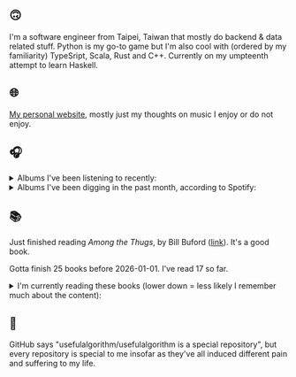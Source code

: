 ## 🙃

I'm a software engineer from Taipei, Taiwan that mostly do backend & data related stuff. Python is my go-to game but I'm also cool with (ordered by my familiarity) TypeSript, Scala, Rust and C++. Currently on my umpteenth attempt to learn Haskell.

## 🌐

[My personal website](https://usefulalgorithm.github.io/), mostly just my thoughts on music I enjoy or do not enjoy.

## 🎧

<details>
<summary>Albums I've been listening to recently:</summary>

- _The Spiritual Sound_, by Agriculture
- _SEQUENCE 01_, by f5ve
- _Anything Can Be a Hammer_, by bloodsports

</details>

<details>
<summary>Albums I've been digging in the past month, according to Spotify:</summary>

- _The Spiritual Sound_, by Agriculture
- _SEQUENCE 01_, by f5ve
- _たのしみ_, by U-zhaan, Tamaki Roy, Chinza Dopeness
- _Liminality / Dream State Return_, by Elder
- _Absurd Matter 2_, by Shapednoise
- _Don't Trust Mirrors_, by Kelly Moran
- _Anything Can Be a Hammer_, by bloodsports
- _wishful thinking_, by Duval Timothy
- _HUMAN ERROR CLUB AT KENNY'S HOUSE_, by HUMAN ERROR CLUB, Kenny Segal
- _Periphery_, by Periphery
- _11-1988_, by Kareem
- _Haram_, by Armand Hammer, The Alchemist

</details>

## 📚

Just finished reading _Among the Thugs_, by Bill Buford ([link](https://hardcover.app/books/among-the-thugs)). It's a good book.

Gotta finish 25 books before 2026-01-01. I've read 17 so far.

<details>
<summary>I'm currently reading these books (lower down = less likely I remember much about the content):</summary>

- _The Absence of Myth: Writings on Surrealism_, by Georges Bataille, Michael   Richardson ([link](https://hardcover.app/books/the-absence-of-myth-writings-on-surrealism))
- _Genesis and Trace: Derrida Reading Husserl and Heidegger_, by Paola Marrati, Simon Sparks ([link](https://hardcover.app/books/genesis-and-trace))
- _Philosophical Chemistry: Genealogy of a Scientific Field_, by Manuel DeLanda ([link](https://hardcover.app/books/philosophical-chemistry))
- _Political Categories: Thinking Beyond Concepts_, by Michael Marder ([link](https://hardcover.app/books/political-categories))
- _Regeneration_, by Pat Barker ([link](https://hardcover.app/books/regeneration-1991))
- _K-punk_, by Mark Fisher ([link](https://hardcover.app/books/k-punk-2018))
- _A Biography of Ordinary Man: On Authorities and Minorities_, by François Laruelle, Jessie Hock, and friends ([link](https://hardcover.app/books/a-biography-of-ordinary-man))
- _A Short History of Decay_, by Emil M. Cioran, Richard Howard ([link](https://hardcover.app/books/a-short-history-of-decay))
- _Anti-Oedipus_, by Gilles Deleuze, Félix Guattari ([link](https://hardcover.app/books/anti-oedipus))
- _A Thousand Plateaus_, by Gilles Deleuze, Félix Guattari ([link](https://hardcover.app/books/a-thousand-plateaus))

</details>

## 💬

GitHub says "usefulalgorithm/usefulalgorithm is a special repository", but every repository is special to me insofar as they've all induced different pain and suffering to my life.